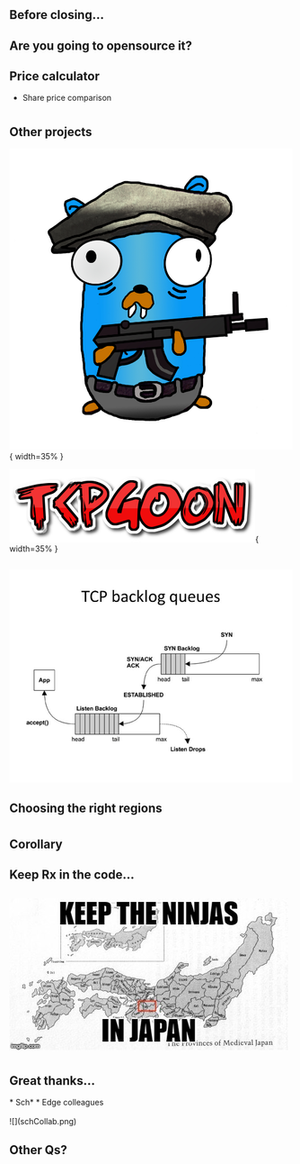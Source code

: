 # 

## Before closing...

## Are you going to opensource it?
 
## Price calculator 

* Share price comparison

#

## Other projects

![](tcpgoonwhite.jpg){ width=35% }

![](coollogo.png){ width=35% }

##

![](TCP+backlog+queues.jpg)

## Choosing the right regions

#

## Corollary

## Keep Rx in the code...

##

![](ninjasJapan.jpg)

#

## Great thanks...

<div id="left">
* Sch*
* Edge colleagues 
</div>
<div id="right">
<br>
![](schCollab.png)
</div>


## Other Qs?
